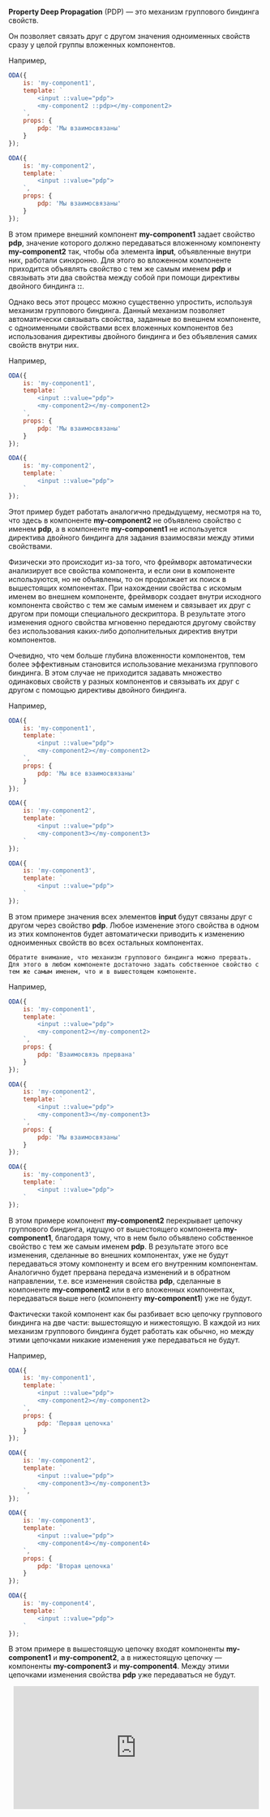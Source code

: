 ﻿**Property Deep Propagation** (PDP) — это механизм группового биндинга свойств.

Он позволяет связать друг с другом значения одноименных свойств сразу у целой группы вложенных компонентов.

Например,

```javascript _run_line_edit_[my-component1.js]
ODA({
    is: 'my-component1',
    template: `
        <input ::value="pdp">
        <my-component2 ::pdp></my-component2>
    `,
    props: {
        pdp: 'Мы взаимосвязаны'
    }
});

ODA({
    is: 'my-component2',
    template: `
        <input ::value="pdp">
    `,
    props: {
        pdp: 'Мы взаимосвязаны'
    }
});
```

В этом примере внешний компонент **my-component1** задает свойство **pdp**, значение которого должно передаваться вложенному компоненту **my-component2** так, чтобы оба элемента **input**, объявленные внутри них, работали синхронно. Для этого во вложенном компоненте приходится объявлять свойство с тем же самым именем **pdp** и связывать эти два свойства между собой при помощи директивы двойного биндинга **::**.

Однако весь этот процесс можно существенно упростить, используя механизм группового биндинга. Данный механизм позволяет автоматически связывать свойства, заданные во внешнем компоненте, с одноименными свойствами всех вложенных компонентов без использования директивы двойного биндинга и без объявления самих свойств внутри них.

Например,

```javascript _run_line_edit_[my-component1.js]
ODA({
    is: 'my-component1',
    template: `
        <input ::value="pdp">
        <my-component2></my-component2>
    `,
    props: {
        pdp: 'Мы взаимосвязаны'
    }
});

ODA({
    is: 'my-component2',
    template: `
        <input ::value="pdp">
    `
});
```

Этот пример будет работать аналогично предыдущему, несмотря на то, что здесь в компоненте **my-component2** не объявлено свойство с именем **pdp**, а в компоненте **my-component1** не используется директива двойного биндинга для задания взаимосвязи между этими свойствами.

Физически это происходит из-за того, что фреймворк автоматически анализирует все свойства компонента, и если они в компоненте используются, но не объявлены, то он продолжает их поиск в вышестоящих компонентах. При нахождении свойства с искомым именем во внешнем компоненте, фреймворк создает внутри исходного компонента свойство с тем же самым именем и связывает их друг с другом при помощи специального дескриптора. В результате этого изменения одного свойства мгновенно передаются другому свойству без использования каких-либо дополнительных директив внутри компонентов.

Очевидно, что чем больше глубина вложенности компонентов, тем более эффективным становится использование механизма группового биндинга. В этом случае не приходится задавать множество одинаковых свойств у разных компонентов и связывать их друг с другом с помощью директивы двойного биндинга.

Например,

```javascript _run_line_edit_[my-component1.js]
ODA({
    is: 'my-component1',
    template: `
        <input ::value="pdp">
        <my-component2></my-component2>
    `,
    props: {
        pdp: 'Мы все взаимосвязаны'
    }
});

ODA({
    is: 'my-component2',
    template: `
        <input ::value="pdp">
        <my-component3></my-component3>
    `
});

ODA({
    is: 'my-component3',
    template: `
        <input ::value="pdp">
    `
});
```

В этом примере значения всех элементов **input** будут связаны друг с другом через свойство **pdp**. Любое изменение этого свойства в одном из этих компонентов будет автоматически приводить к изменению одноименных свойств во всех остальных компонентах.

```warning_md
Обратите внимание, что механизм группового биндинга можно прервать. Для этого в любом компоненте достаточно задать собственное свойство с тем же самым именем, что и в вышестоящем компоненте.
```

Например,

```javascript _run_line_edit_[my-component1.js]
ODA({
    is: 'my-component1',
    template: `
        <input ::value="pdp">
        <my-component2></my-component2>
    `,
    props: {
        pdp: 'Взаимосвязь прервана'
    }
});

ODA({
    is: 'my-component2',
    template: `
        <input ::value="pdp">
        <my-component3></my-component3>
    `,
    props: {
        pdp: 'Мы взаимосвязаны'
    }
});

ODA({
    is: 'my-component3',
    template: `
        <input ::value="pdp">
    `
});
```

В этом примере компонент **my-component2** перекрывает цепочку группового биндинга, идущую от вышестоящего компонента **my-component1**, благодаря тому, что в нем было объявлено собственное свойство с тем же самым именем **pdp**. В результате этого все изменения, сделанные во внешних компонентах, уже не будут передаваться этому компоненту и всем его внутренним компонентам. Аналогично будет прервана передача изменений и в обратном направлении, т.е. все изменения свойства **pdp**, сделанные в компоненте **my-component2** или в его вложенных компонентах, передаваться выше него (компоненту **my-component1**) уже не будут.

Фактически такой компонент как бы разбивает всю цепочку группового биндинга на две части: вышестоящую и нижестоящую. В каждой из них механизм группового биндинга будет работать как обычно, но между этими цепочками никакие изменения уже передаваться не будут.

Например,

```javascript _run_line_edit_[my-component1.js]
ODA({
    is: 'my-component1',
    template: `
        <input ::value="pdp">
        <my-component2></my-component2>
    `,
    props: {
        pdp: 'Первая цепочка'
    }
});

ODA({
    is: 'my-component2',
    template: `
        <input ::value="pdp">
        <my-component3></my-component3>
    `,
});

ODA({
    is: 'my-component3',
    template: `
        <input ::value="pdp">
        <my-component4></my-component4>
    `,
    props: {
        pdp: 'Вторая цепочка'
    }
});

ODA({
    is: 'my-component4',
    template: `
        <input ::value="pdp">
    `
});
```

В этом примере в вышестоящую цепочку входят компоненты **my-component1** и **my-component2**, а в нижестоящую цепочку — компоненты **my-component3** и **my-component4**. Между этими цепочками изменения свойства **pdp** уже передаваться не будут.


<div style="position:relative;padding-bottom:48%; margin:10px">
    <iframe src="https://www.youtube.com/embed/UtSAw5dPfc8?start=0" frameborder="0" allow="accelerometer; autoplay; encrypted-media; gyroscope; picture-in-picture" allowfullscreen
    	style="position:absolute;width:100%;height:100%;"></iframe>
</div>
